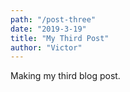 ```yaml
---
path: "/post-three"
date: "2019-3-19"
title: "My Third Post"
author: "Victor"
---
```


Making my third blog post.
